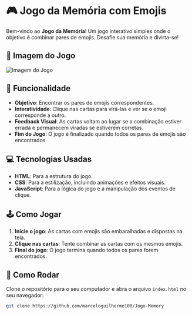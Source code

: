 # 🎮 Jogo da Memória com Emojis

Bem-vindo ao **Jogo da Memória**! Um jogo interativo simples onde o objetivo é combinar pares de emojis. Desafie sua memória e divirta-se!

## 📸 Imagem do Jogo

![Imagem do Jogo](images/game-screenshot.png)

## 🌟 Funcionalidade

- **Objetivo**: Encontrar os pares de emojis correspondentes.
- **Interatividade**: Clique nas cartas para virá-las e ver se o emoji corresponde a outro.
- **Feedback Visual**: As cartas voltam ao lugar se a combinação estiver errada e permanecem viradas se estiverem corretas.
- **Fim do Jogo**: O jogo é finalizado quando todos os pares de emojis são encontrados.

## 💻 Tecnologias Usadas

- **HTML**: Para a estrutura do jogo.
- **CSS**: Para a estilização, incluindo animações e efeitos visuais.
- **JavaScript**: Para a lógica do jogo e a manipulação dos eventos de clique.

## 🕹️ Como Jogar

1. **Inicie o jogo**: As cartas com emojis são embaralhadas e dispostas na tela.
2. **Clique nas cartas**: Tente combinar as cartas com os mesmos emojis.
3. **Final do jogo**: O jogo termina quando todos os pares forem encontrados.

## 🚀 Como Rodar

Clone o repositório para o seu computador e abra o arquivo `index.html` no seu navegador:

```bash
git clone https://github.com/marceloguilherme100/Jogo-Memory
